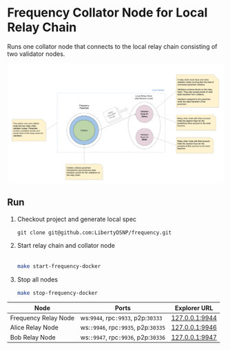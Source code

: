 # Frequency Collator Node for Local Relay Chain

Runs one collator node that connects to the local relay chain consisting of two validator nodes.

![](https://github.com/LibertyDSNP/frequency/blob/main/docs/images/local-dev-env-option-2.jpg?raw=true)

## Run

1.  Checkout project and generate local spec

    ```
    git clone git@github.com:LibertyDSNP/frequency.git
    ```

1.  Start relay chain and collator node

    ```sh

    make start-frequency-docker
    ```

1.  Stop all nodes

    ```sh
    make stop-frequency-docker
    ```

| **Node**             | **Ports**                           | **Explorer URL**                                                                          |
| -------------------- | ----------------------------------- | ----------------------------------------------------------------------------------------- |
| Frequency Relay Node | ws:`9944`, rpc`:9933`, p2p:`30333`  | [127.0.0.1:9944](https://polkadot.js.org/apps/?rpc=ws%3A%2F%2F127.0.0.1%3A9944#/explorer) |
| Alice Relay Node     | ws:`:9946`, rpc`:9935`, p2p:`30335` | [127.0.0.1:9946](https://polkadot.js.org/apps/?rpc=ws%3A%2F%2F127.0.0.1%3A9946#/explorer) |
| Bob Relay Node       | ws:`:9947`, rpc`:9936`, p2p:`30336` | [127.0.0.1:9947](https://polkadot.js.org/apps/?rpc=ws%3A%2F%2F127.0.0.1%3A9947#/explorer) |

```

```
